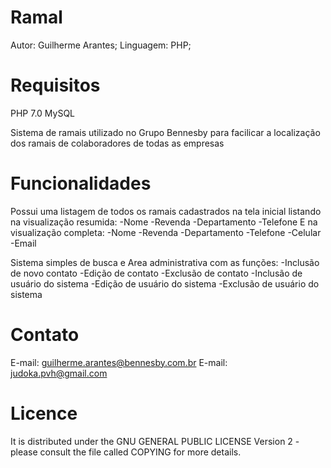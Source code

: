 # Ramal
Autor: Guilherme Arantes;
Linguagem: PHP;

# Requisitos
PHP 7.0
MySQL

Sistema de ramais utilizado no Grupo Bennesby para facilicar a localização dos ramais de colaboradores de todas as empresas


# Funcionalidades
Possui uma listagem de todos os ramais cadastrados na tela inicial
listando na visualização resumida:
-Nome
-Revenda
-Departamento
-Telefone
E na visualização completa:
-Nome
-Revenda
-Departamento
-Telefone
-Celular
-Email

Sistema simples de busca e Area administrativa com as funções:
-Inclusão de novo contato
-Edição de contato
-Exclusão de contato
-Inclusão de usuário do sistema
-Edição de usuário do sistema
-Exclusão de usuário do sistema

# Contato
E-mail: guilherme.arantes@bennesby.com.br
E-mail: judoka.pvh@gmail.com

# Licence
It is distributed under the GNU GENERAL PUBLIC LICENSE Version 2 - please consult the file called COPYING for more details.

